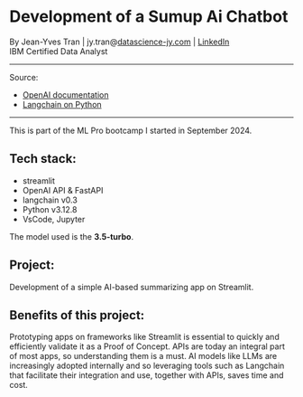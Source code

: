 # **Development of a Sumup Ai Chatbot**  


By Jean-Yves Tran | jy.tran@[datascience-jy.com](https://datascience-jy.com) | [LinkedIn](https://www.linkedin.com/in/jytran-datascience/)  
IBM Certified Data Analyst 

---

Source: 
- [OpenAI documentation](https://platform.openai.com/docs/overview)
- [Langchain on Python](https://python.langchain.com/docs/introduction/)
---
This is part of the ML Pro bootcamp I started in September 2024. 

## **Tech stack**:
- streamlit
- OpenAI API & FastAPI
- langchain v0.3 
- Python v3.12.8
- VsCode, Jupyter

The model used is the **3.5-turbo**. 

## **Project**:
Development of a simple AI-based summarizing app on Streamlit.

## **Benefits of this project**: 
Prototyping apps on frameworks like Streamlit is essential to quickly and efficiently validate it as a Proof of Concept. APIs are today an integral part of most apps, so understanding them is a must. AI models like LLMs are increasingly adopted internally and so leveraging tools such as Langchain that facilitate their integration and use, together with APIs, saves time and cost. 